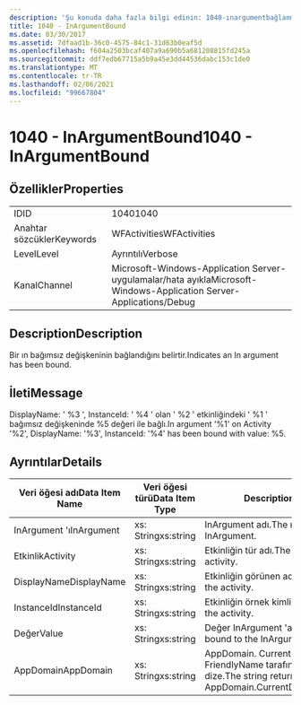 ```yaml
---
description: 'Şu konuda daha fazla bilgi edinin: 1040-ınargumentbağlanmadı'
title: 1040 - InArgumentBound
ms.date: 03/30/2017
ms.assetid: 7dfaad1b-36c0-4575-84c1-31d63b0eaf5d
ms.openlocfilehash: f604a2503bcaf407a9a690b5a681208815fd245a
ms.sourcegitcommit: ddf7edb67715a5b9a45e3dd44536dabc153c1de0
ms.translationtype: MT
ms.contentlocale: tr-TR
ms.lasthandoff: 02/06/2021
ms.locfileid: "99667804"
---
```

# <a name="1040---inargumentbound"></a><span data-ttu-id="974e4-103">1040 - InArgumentBound</span><span class="sxs-lookup"><span data-stu-id="974e4-103">1040 - InArgumentBound</span></span>

## <a name="properties"></a><span data-ttu-id="974e4-104">Özellikler</span><span class="sxs-lookup"><span data-stu-id="974e4-104">Properties</span></span>  
  
|||  
|-|-|  
|<span data-ttu-id="974e4-105">ID</span><span class="sxs-lookup"><span data-stu-id="974e4-105">ID</span></span>|<span data-ttu-id="974e4-106">1040</span><span class="sxs-lookup"><span data-stu-id="974e4-106">1040</span></span>|  
|<span data-ttu-id="974e4-107">Anahtar sözcükler</span><span class="sxs-lookup"><span data-stu-id="974e4-107">Keywords</span></span>|<span data-ttu-id="974e4-108">WFActivities</span><span class="sxs-lookup"><span data-stu-id="974e4-108">WFActivities</span></span>|  
|<span data-ttu-id="974e4-109">Level</span><span class="sxs-lookup"><span data-stu-id="974e4-109">Level</span></span>|<span data-ttu-id="974e4-110">Ayrıntılı</span><span class="sxs-lookup"><span data-stu-id="974e4-110">Verbose</span></span>|  
|<span data-ttu-id="974e4-111">Kanal</span><span class="sxs-lookup"><span data-stu-id="974e4-111">Channel</span></span>|<span data-ttu-id="974e4-112">Microsoft-Windows-Application Server-uygulamalar/hata ayıkla</span><span class="sxs-lookup"><span data-stu-id="974e4-112">Microsoft-Windows-Application Server-Applications/Debug</span></span>|  
  
## <a name="description"></a><span data-ttu-id="974e4-113">Description</span><span class="sxs-lookup"><span data-stu-id="974e4-113">Description</span></span>  

 <span data-ttu-id="974e4-114">Bir ın bağımsız değişkeninin bağlandığını belirtir.</span><span class="sxs-lookup"><span data-stu-id="974e4-114">Indicates an In argument has been bound.</span></span>  
  
## <a name="message"></a><span data-ttu-id="974e4-115">İleti</span><span class="sxs-lookup"><span data-stu-id="974e4-115">Message</span></span>  

 <span data-ttu-id="974e4-116">DisplayName: ' %3 ', InstanceId: ' %4 ' olan ' %2 ' etkinliğindeki ' %1 ' bağımsız değişkeninde %5 değeri ile bağlı.</span><span class="sxs-lookup"><span data-stu-id="974e4-116">In argument '%1' on Activity '%2', DisplayName: '%3', InstanceId: '%4' has been bound with value: %5.</span></span>  
  
## <a name="details"></a><span data-ttu-id="974e4-117">Ayrıntılar</span><span class="sxs-lookup"><span data-stu-id="974e4-117">Details</span></span>  
  
|<span data-ttu-id="974e4-118">Veri öğesi adı</span><span class="sxs-lookup"><span data-stu-id="974e4-118">Data Item Name</span></span>|<span data-ttu-id="974e4-119">Veri öğesi türü</span><span class="sxs-lookup"><span data-stu-id="974e4-119">Data Item Type</span></span>|<span data-ttu-id="974e4-120">Description</span><span class="sxs-lookup"><span data-stu-id="974e4-120">Description</span></span>|  
|--------------------|--------------------|-----------------|  
|<span data-ttu-id="974e4-121">InArgument 'ı</span><span class="sxs-lookup"><span data-stu-id="974e4-121">InArgument</span></span>|<span data-ttu-id="974e4-122">xs: String</span><span class="sxs-lookup"><span data-stu-id="974e4-122">xs:string</span></span>|<span data-ttu-id="974e4-123">InArgument adı.</span><span class="sxs-lookup"><span data-stu-id="974e4-123">The name of the InArgument.</span></span>|  
|<span data-ttu-id="974e4-124">Etkinlik</span><span class="sxs-lookup"><span data-stu-id="974e4-124">Activity</span></span>|<span data-ttu-id="974e4-125">xs: String</span><span class="sxs-lookup"><span data-stu-id="974e4-125">xs:string</span></span>|<span data-ttu-id="974e4-126">Etkinliğin tür adı.</span><span class="sxs-lookup"><span data-stu-id="974e4-126">The type name of the activity.</span></span>|  
|<span data-ttu-id="974e4-127">DisplayName</span><span class="sxs-lookup"><span data-stu-id="974e4-127">DisplayName</span></span>|<span data-ttu-id="974e4-128">xs: String</span><span class="sxs-lookup"><span data-stu-id="974e4-128">xs:string</span></span>|<span data-ttu-id="974e4-129">Etkinliğin görünen adı.</span><span class="sxs-lookup"><span data-stu-id="974e4-129">The display name of the activity.</span></span>|  
|<span data-ttu-id="974e4-130">InstanceId</span><span class="sxs-lookup"><span data-stu-id="974e4-130">InstanceId</span></span>|<span data-ttu-id="974e4-131">xs: String</span><span class="sxs-lookup"><span data-stu-id="974e4-131">xs:string</span></span>|<span data-ttu-id="974e4-132">Etkinliğin örnek kimliği.</span><span class="sxs-lookup"><span data-stu-id="974e4-132">The instance id of the activity.</span></span>|  
|<span data-ttu-id="974e4-133">Değer</span><span class="sxs-lookup"><span data-stu-id="974e4-133">Value</span></span>|<span data-ttu-id="974e4-134">xs: String</span><span class="sxs-lookup"><span data-stu-id="974e4-134">xs:string</span></span>|<span data-ttu-id="974e4-135">Değer InArgument 'a bağlanır.</span><span class="sxs-lookup"><span data-stu-id="974e4-135">The value bound to the InArgument.</span></span>|  
|<span data-ttu-id="974e4-136">AppDomain</span><span class="sxs-lookup"><span data-stu-id="974e4-136">AppDomain</span></span>|<span data-ttu-id="974e4-137">xs: String</span><span class="sxs-lookup"><span data-stu-id="974e4-137">xs:string</span></span>|<span data-ttu-id="974e4-138">AppDomain. CurrentDomain. FriendlyName tarafından döndürülen dize.</span><span class="sxs-lookup"><span data-stu-id="974e4-138">The string returned by AppDomain.CurrentDomain.FriendlyName.</span></span>|
